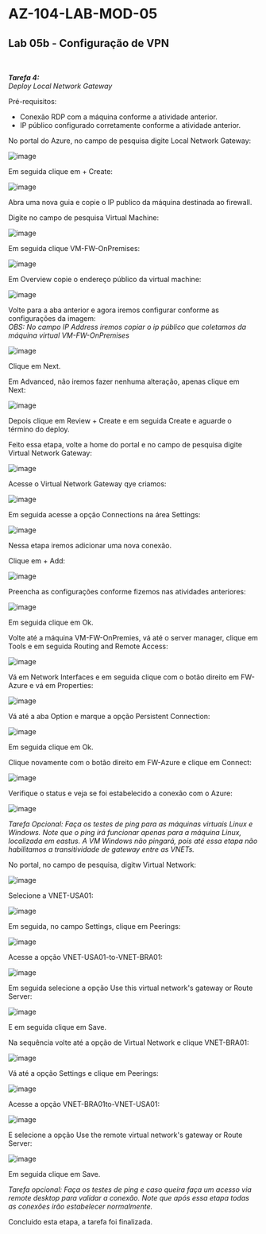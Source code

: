 # AZ-104-LAB-MOD-05

 <h2>Lab 05b - Configuração de VPN</h2> <br>

 ***Tarefa 4:***  <br>
    *Deploy Local Network Gateway*

Pré-requisitos: 
- Conexão RDP com a máquina conforme a atividade anterior. 
- IP público configurado corretamente conforme a atividade anterior. 

No portal do Azure, no campo de pesquisa digite Local Network Gateway: 

![image](https://user-images.githubusercontent.com/107069287/192557085-2523e730-33ed-4dde-b248-f72cbfd321d2.png)

Em seguida clique em + Create: 

![image](https://user-images.githubusercontent.com/107069287/192557347-91f03323-ec55-45ac-844f-6e534d390602.png)

Abra uma nova guia e copie o IP publico da máquina destinada ao firewall. 

Digite no campo de pesquisa Virtual Machine: 

![image](https://user-images.githubusercontent.com/107069287/192558363-2338c8ca-35b3-4404-9ebd-a56c65cb6645.png)

Em seguida clique VM-FW-OnPremises: 

![image](https://user-images.githubusercontent.com/107069287/192558480-41055951-9879-4cb4-abd4-3631918dbab5.png)

Em Overview copie o endereço público da virtual machine: 

![image](https://user-images.githubusercontent.com/107069287/192558789-65fbd389-886a-4b5e-b075-77dc413436a0.png)

Volte para a aba anterior e agora iremos configurar conforme as configurações da imagem: <br> 
*OBS: No campo IP Address iremos copiar o ip público que coletamos da máquina virtual VM-FW-OnPremises*

 ![image](https://user-images.githubusercontent.com/107069287/192559775-f6a1c636-cb9c-45b3-8196-764020c102d8.png)

Clique em Next. 

Em Advanced, não iremos fazer nenhuma alteração, apenas clique em Next: 

![image](https://user-images.githubusercontent.com/107069287/192560068-1513ed3a-1aee-4aed-8414-a02b660860fc.png)

Depois clique em Review + Create e em seguida Create e aguarde o término do deploy. 

Feito essa etapa, volte a home do portal e no campo de pesquisa digite Virtual Network Gateway: 

![image](https://user-images.githubusercontent.com/107069287/192561189-f9e0c9b6-187f-42b4-8123-ab18fed68ac0.png)

Acesse o Virtual Network Gateway qye criamos: 

![image](https://user-images.githubusercontent.com/107069287/192561358-0875f2cd-fc4c-49d6-8d8e-ecfd57a8d22a.png)

Em seguida acesse a opção Connections na área Settings: 

![image](https://user-images.githubusercontent.com/107069287/192561576-44f339cb-41eb-4a31-be83-8b6d037826ea.png)

Nessa etapa iremos adicionar uma nova conexão. 

Clique em + Add: 

![image](https://user-images.githubusercontent.com/107069287/192561865-29a61419-c6de-43bd-ad25-d62d2a202978.png)

Preencha as configurações conforme fizemos nas atividades anteriores: 

![image](https://user-images.githubusercontent.com/107069287/192562437-7df9a23b-fc8f-456b-84c2-5894314c0949.png)

Em seguida clique em Ok. 

Volte até a máquina VM-FW-OnPremies, vá até o server manager, clique em Tools e em seguida Routing and Remote Access: 

![image](https://user-images.githubusercontent.com/107069287/192563246-83596c2f-9495-442c-8b70-d93b491299ec.png)

Vá em Network Interfaces e em seguida clique com o botão direito em FW-Azure e vá em Properties: 

![image](https://user-images.githubusercontent.com/107069287/192563637-43386b9f-5068-48a3-9af4-8901fe09786e.png)

Vá até a aba Option e marque a opção Persistent Connection: 

![image](https://user-images.githubusercontent.com/107069287/192563986-00f0f154-6705-4f0f-8fe1-b3a9b5e240a6.png)

Em seguida clique em Ok. 

Clique novamente com o botão direito em FW-Azure e clique em Connect: 

![image](https://user-images.githubusercontent.com/107069287/192564396-d6a431e4-1221-49b6-9d1e-a13d5c552a0f.png)

Verifique o status e veja se foi estabelecido a conexão com o Azure: 

![image](https://user-images.githubusercontent.com/107069287/192564582-7f12a699-6ec6-4002-90d6-2f2c549ce2b0.png)

*Tarefa Opcional: Faça os testes de ping para as máquinas virtuais Linux e Windows. Note que o ping irá funcionar apenas para a máquina Linux, localizada em eastus. A VM Windows não pingará, pois até essa etapa não habilitamos a transitividade de gateway entre as VNETs.*

No portal, no campo de pesquisa, digitw Virtual Network: 

![image](https://user-images.githubusercontent.com/107069287/192567708-575a057a-a436-4a15-8c80-b14421ae0912.png)

Selecione a VNET-USA01: 

![image](https://user-images.githubusercontent.com/107069287/192585084-037aa025-9c2a-4a17-9494-a608f3e0cd80.png)

Em seguida, no campo Settings, clique em Peerings: 

![image](https://user-images.githubusercontent.com/107069287/192585415-9550b1fa-6ae9-462e-9eae-c153c5496257.png)

Acesse a opção VNET-USA01-to-VNET-BRA01: 

![image](https://user-images.githubusercontent.com/107069287/192585763-cffe4ae7-c642-4a9e-b449-7480e6f9e53a.png)

Em seguida selecione a opção Use this virtual network's gateway or Route Server: 

![image](https://user-images.githubusercontent.com/107069287/192585938-ac74078f-0951-4348-8ae5-103c31ff1012.png)

E em seguida clique em Save. 

Na sequência volte até a opção de Virtual Network e clique VNET-BRA01: 

![image](https://user-images.githubusercontent.com/107069287/192586354-8a4af138-0f17-4672-a9dc-018939dd9362.png)

Vá até a opção Settings e clique em Peerings: 

![image](https://user-images.githubusercontent.com/107069287/192586545-6fefcfe8-83f8-496c-b60d-ebba1dfe2a16.png)

Acesse a opção VNET-BRA01to-VNET-USA01: 

![image](https://user-images.githubusercontent.com/107069287/192587018-45d3da2c-fa8c-4613-9067-04dfd8072e6f.png)

E selecione a opção Use the remote virtual network's gateway or Route Server: 

![image](https://user-images.githubusercontent.com/107069287/192587175-3710edbb-6946-4e7a-8232-47232cd29f83.png)

Em seguida clique em Save. 

*Tarefa opcional: Faça os testes de ping e caso queira faça um acesso via remote desktop para validar a conexão. Note que após essa etapa todas as conexões irão estabelecer normalmente.*

Concluido esta etapa, a tarefa foi finalizada. 

